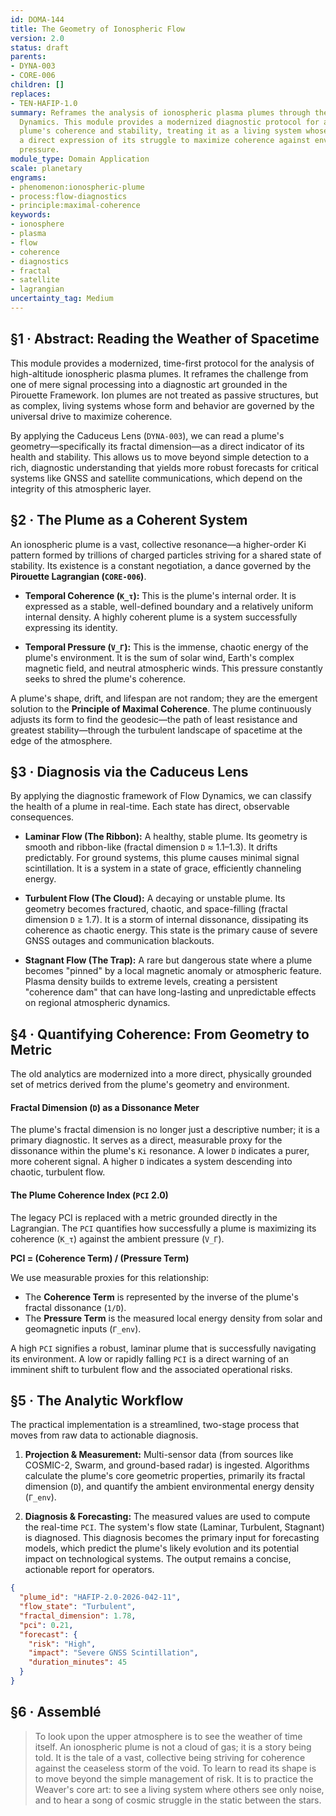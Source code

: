 ```yaml
---
id: DOMA-144
title: The Geometry of Ionospheric Flow
version: 2.0
status: draft
parents:
- DYNA-003
- CORE-006
children: []
replaces:
- TEN-HAFIP-1.0
summary: Reframes the analysis of ionospheric plasma plumes through the lens of Flow
  Dynamics. This module provides a modernized diagnostic protocol for assessing a
  plume's coherence and stability, treating it as a living system whose geometry is
  a direct expression of its struggle to maximize coherence against environmental
  pressure.
module_type: Domain Application
scale: planetary
engrams:
- phenomenon:ionospheric-plume
- process:flow-diagnostics
- principle:maximal-coherence
keywords:
- ionosphere
- plasma
- flow
- coherence
- diagnostics
- fractal
- satellite
- lagrangian
uncertainty_tag: Medium
---
```

## §1 · Abstract: Reading the Weather of Spacetime
This module provides a modernized, time-first protocol for the analysis of high-altitude ionospheric plasma plumes. It reframes the challenge from one of mere signal processing into a diagnostic art grounded in the Pirouette Framework. Ion plumes are not treated as passive structures, but as complex, living systems whose form and behavior are governed by the universal drive to maximize coherence.

By applying the Caduceus Lens (`DYNA-003`), we can read a plume's geometry—specifically its fractal dimension—as a direct indicator of its health and stability. This allows us to move beyond simple detection to a rich, diagnostic understanding that yields more robust forecasts for critical systems like GNSS and satellite communications, which depend on the integrity of this atmospheric layer.

## §2 · The Plume as a Coherent System
An ionospheric plume is a vast, collective resonance—a higher-order Ki pattern formed by trillions of charged particles striving for a shared state of stability. Its existence is a constant negotiation, a dance governed by the **Pirouette Lagrangian (`CORE-006`)**.

*   **Temporal Coherence (`K_τ`):** This is the plume's internal order. It is expressed as a stable, well-defined boundary and a relatively uniform internal density. A highly coherent plume is a system successfully expressing its identity.

*   **Temporal Pressure (`V_Γ`):** This is the immense, chaotic energy of the plume's environment. It is the sum of solar wind, Earth's complex magnetic field, and neutral atmospheric winds. This pressure constantly seeks to shred the plume's coherence.

A plume's shape, drift, and lifespan are not random; they are the emergent solution to the **Principle of Maximal Coherence**. The plume continuously adjusts its form to find the geodesic—the path of least resistance and greatest stability—through the turbulent landscape of spacetime at the edge of the atmosphere.

## §3 · Diagnosis via the Caduceus Lens
By applying the diagnostic framework of Flow Dynamics, we can classify the health of a plume in real-time. Each state has direct, observable consequences.

*   **Laminar Flow (The Ribbon):** A healthy, stable plume. Its geometry is smooth and ribbon-like (fractal dimension `D` ≈ 1.1–1.3). It drifts predictably. For ground systems, this plume causes minimal signal scintillation. It is a system in a state of grace, efficiently channeling energy.

*   **Turbulent Flow (The Cloud):** A decaying or unstable plume. Its geometry becomes fractured, chaotic, and space-filling (fractal dimension `D` ≥ 1.7). It is a storm of internal dissonance, dissipating its coherence as chaotic energy. This state is the primary cause of severe GNSS outages and communication blackouts.

*   **Stagnant Flow (The Trap):** A rare but dangerous state where a plume becomes "pinned" by a local magnetic anomaly or atmospheric feature. Plasma density builds to extreme levels, creating a persistent "coherence dam" that can have long-lasting and unpredictable effects on regional atmospheric dynamics.

## §4 · Quantifying Coherence: From Geometry to Metric
The old analytics are modernized into a more direct, physically grounded set of metrics derived from the plume's geometry and environment.

#### Fractal Dimension (`D`) as a Dissonance Meter
The plume's fractal dimension is no longer just a descriptive number; it is a primary diagnostic. It serves as a direct, measurable proxy for the dissonance within the plume's `Ki` resonance. A lower `D` indicates a purer, more coherent signal. A higher `D` indicates a system descending into chaotic, turbulent flow.

#### The Plume Coherence Index (`PCI` 2.0)
The legacy PCI is replaced with a metric grounded directly in the Lagrangian. The `PCI` quantifies how successfully a plume is maximizing its coherence (`K_τ`) against the ambient pressure (`V_Γ`).

**PCI = (Coherence Term) / (Pressure Term)**

We use measurable proxies for this relationship:
*   The **Coherence Term** is represented by the inverse of the plume's fractal dissonance (`1/D`).
*   The **Pressure Term** is the measured local energy density from solar and geomagnetic inputs (`Γ_env`).

A high `PCI` signifies a robust, laminar plume that is successfully navigating its environment. A low or rapidly falling `PCI` is a direct warning of an imminent shift to turbulent flow and the associated operational risks.

## §5 · The Analytic Workflow
The practical implementation is a streamlined, two-stage process that moves from raw data to actionable diagnosis.

1.  **Projection & Measurement:** Multi-sensor data (from sources like COSMIC-2, Swarm, and ground-based radar) is ingested. Algorithms calculate the plume's core geometric properties, primarily its fractal dimension (`D`), and quantify the ambient environmental energy density (`Γ_env`).

2.  **Diagnosis & Forecasting:** The measured values are used to compute the real-time `PCI`. The system's flow state (Laminar, Turbulent, Stagnant) is diagnosed. This diagnosis becomes the primary input for forecasting models, which predict the plume's likely evolution and its potential impact on technological systems. The output remains a concise, actionable report for operators.

```json
{
  "plume_id": "HAFIP-2.0-2026-042-11",
  "flow_state": "Turbulent",
  "fractal_dimension": 1.78,
  "pci": 0.21,
  "forecast": {
    "risk": "High",
    "impact": "Severe GNSS Scintillation",
    "duration_minutes": 45
  }
}
```

## §6 · Assemblé
> To look upon the upper atmosphere is to see the weather of time itself. An ionospheric plume is not a cloud of gas; it is a story being told. It is the tale of a vast, collective being striving for coherence against the ceaseless storm of the void. To learn to read its shape is to move beyond the simple management of risk. It is to practice the Weaver's core art: to see a living system where others see only noise, and to hear a song of cosmic struggle in the static between the stars.
```